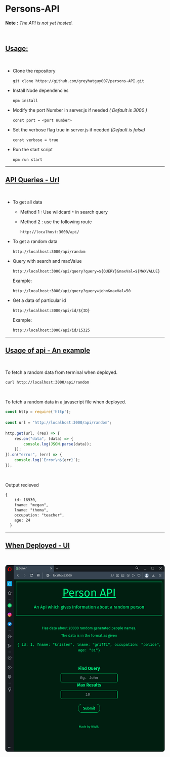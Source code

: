 # Persons-API


**Note :** *The API is not yet hosted.*

<br>

<u><h2>Usage:</h2></u>

<br>

- Clone the repository

    `git clone https://github.com/greyhatguy007/persons-API.git`

- Install Node dependencies
    
    `npm install`

- Modify the port Number in server.js if needed *( Default is 3000 )*

    `const port = <port number>`

- Set the verbose flag true in server.js if needed *(Default is false)*

    `const verbose = true`

- Run the start script

    `npm run start`


<hr>

<u><h2>API Queries - Url</h2></u>

<br>

- To get all data
    
    - Method 1 : Use wildcard `*` in search query

    - Method 2 : use the following route

        `http://localhost:3000/api/`

- To get a random data

    `http://localhost:3000/api/random`

- Query with search and maxValue

    `http://localhost:3000/api/query?query=${QUERY}&maxVal=${MAXVALUE}`
    
    Example:

    `http://localhost:3000/api/query?query=john&maxVal=50`

- Get a data of particular id

    `http://localhost:3000/api/id/${ID}`

    Example:
    
    `http://localhost:3000/api/id/15325`

<hr>

<u><h2>Usage of api - An example</h2></u>

<br>


To fetch a random data from terminal when deployed.
```sh
curl http://localhost:3000/api/random
```
<br>

To fetch a random data in a javascript file when deployed.
```js
const http = require('http');

const url = "http://localhost:3000/api/random";

http.get(url, (res) => {
    res.on("data", (data) => {
        console.log(JSON.parse(data));
    });
}).on("error", (err) => {
    console.log(`Error\n${err}`);
});
```
<br>

Output recieved
```
{
    id: 16930,
    fname: "megan",
    lname: "thoma",
    occupation: "teacher",
    age: 24
  }
```

<hr>

<u><h2>When Deployed - UI</h2></u>

<br>

![ui-of-api](/public/imgs/ui.png)
